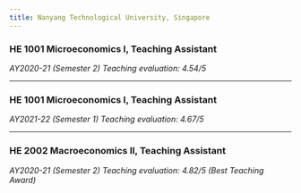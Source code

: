 ```yaml
---
title: Nanyang Technological University, Singapore
---
```



### HE 1001 Microeconomics I, Teaching Assistant  
  *AY2020-21 (Semester 2)*
  *Teaching evaluation: 4.54/5*
  
---
  
### HE 1001 Microeconomics I, Teaching Assistant  
  *AY2021-22 (Semester 1)*
  *Teaching evaluation: 4.67/5*
  
---

### HE 2002 Macroeconomics II, Teaching Assistant  
  *AY2020-21 (Semester 2)*
  *Teaching evaluation: 4.82/5 (Best Teaching Award)*
  
